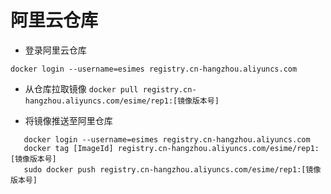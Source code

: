 # 阿里云仓库

- 登录阿里云仓库

`docker login --username=esimes registry.cn-hangzhou.aliyuncs.com`

- 从仓库拉取镜像
`docker pull registry.cn-hangzhou.aliyuncs.com/esime/rep1:[镜像版本号]`

- 将镜像推送至阿里仓库

```shell
   docker login --username=esimes registry.cn-hangzhou.aliyuncs.com
   docker tag [ImageId] registry.cn-hangzhou.aliyuncs.com/esime/rep1:[镜像版本号]
   sudo docker push registry.cn-hangzhou.aliyuncs.com/esime/rep1:[镜像版本号]
```
